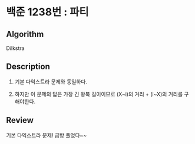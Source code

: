 # 백준 1238번 : 파티

## Algorithm

Dilkstra

## Description
1. 기본 다익스트라 문제와 동일하다.

2. 하지만 이 문제의 답은 가장 긴 왕복 길이이므로 (X~i)의 거리 + (i~X)의 거리를 구해야한다.
## Review

기본 다익스트라 문제!
금방 풀었다~~
